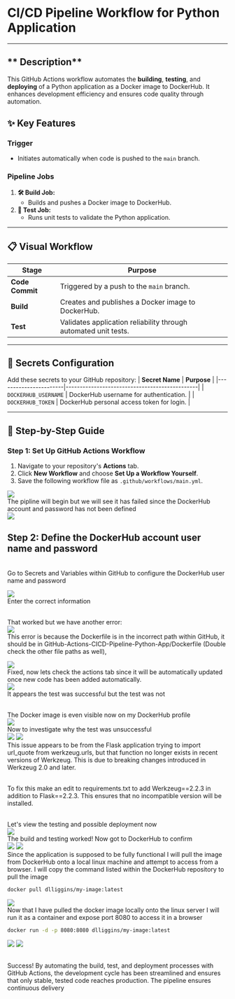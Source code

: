 # CI/CD Pipeline Workflow for Python Application

---

## ** Description**
This GitHub Actions workflow automates the **building**, **testing**, and **deploying** of a Python application as a Docker image to DockerHub. It enhances development efficiency and ensures code quality through automation.

## **✨ Key Features**

### **Trigger**  
- Initiates automatically when code is pushed to the `main` branch.

### **Pipeline Jobs**
1. **🛠️ Build Job:**  
   - Builds and pushes a Docker image to DockerHub.  
2. **🧪 Test Job:**  
   - Runs unit tests to validate the Python application.

---

## **📋 Visual Workflow**

| **Stage**           | **Purpose**                                                                 |
|----------------------|-----------------------------------------------------------------------------|
| **Code Commit**      | Triggered by a push to the `main` branch.                                   |
| **Build**            | Creates and publishes a Docker image to DockerHub.                         |
| **Test**             | Validates application reliability through automated unit tests.            |

---

## **🔑 Secrets Configuration**

Add these secrets to your GitHub repository:
| **Secret Name**      | **Purpose**                                   |
|-----------------------|-----------------------------------------------|
| `DOCKERHUB_USERNAME` | DockerHub username for authentication.        |
| `DOCKERHUB_TOKEN`    | DockerHub personal access token for login.    |

---

## **📖 Step-by-Step Guide**

### **Step 1: Set Up GitHub Actions Workflow**
1. Navigate to your repository's **Actions** tab.
2. Click **New Workflow** and choose **Set Up a Workflow Yourself**.
3. Save the following workflow file as `.github/workflows/main.yml`.


<img src="https://github.com/user-attachments/assets/72a5aa44-67ea-435d-b430-532221420689"/>
<br/> The pipline will begin but we will see it has failed since the DockerHub account and password has not been defined <br/> 
<img src="https://github.com/user-attachments/assets/7a81903d-4c0b-413d-87ac-b8e57b152494"/>



## Step 2: Define the DockerHub account user name and password 

<br/> Go to Secrets and Variables within GitHub  to configure the DockerHub user name and password <br/> 

<img src="https://github.com/user-attachments/assets/158d4434-ed7c-4eec-a5aa-953b600a2f95"/>
<br/> Enter the correct information <br/>

<br/> That worked but we have another error: <br/>
<img src="https://github.com/user-attachments/assets/0ceabded-9bab-4bd8-baf1-529b5f5b2538"/>
<br/> This error is because the Dockerfile is in the incorrect path within GitHub, it should be in GitHub-Actions-CICD-Pipeline-Python-App/Dockerfile (Double check the other file paths as well),
 <br/> 

 <img src="https://github.com/user-attachments/assets/3f756870-d064-4010-ac38-e22f4f686fa2"/>
<br/> Fixed, now lets check the actions tab since it will be automatically updated once new code has been added automatically. <br/>
 <img src="https://github.com/user-attachments/assets/36c0d73f-d58c-4d95-9501-fededefc2ffe"/>
<br/> It appears the test was successful but the test was not <br/>

<br/> The Docker image is even visible now on my DockerHub profile <br/> 
<img src="https://github.com/user-attachments/assets/4d621790-191a-4fd6-876b-1752686a9f7b"/>
<br/> Now to investigate why the test was unsuccessful <br/>
<img src="https://github.com/user-attachments/assets/7ae5bbb1-5d19-4c09-ae7b-ac084f920216"/>
<img src="https://github.com/user-attachments/assets/9dee360a-77f5-4eb7-bab2-169cbc54673f"/>
<br/> This issue appears to be from the Flask application trying to import url_quote from werkzeug.urls, but that function no longer exists in recent versions of Werkzeug. This is due to breaking changes introduced in Werkzeug 2.0 and later.<br/> 

<br/> To fix this make an edit to requirements.txt to add Werkzeug==2.2.3 in addition to Flask==2.2.3. This ensures that no incompatible version will be installed. <br/>

<br/> Let's view the testing and possible deployment now <br/>
<img src="https://github.com/user-attachments/assets/eb5a11e3-34c5-497a-a761-15713c9f175a"/>
<br/> The build and testing worked! Now got to DockerHub to confirm <br/>
<img src="https://github.com/user-attachments/assets/355b0c57-1d73-4715-8882-2b0bcee4c3a0"/>
<img src="https://github.com/user-attachments/assets/ee33853d-0a0a-4c82-a1d5-c97644db0bf9"/>
<br/> Since the application is supposed to be fully functional I will pull the image from DockerHub onto a local linux machine and attempt to access from a browser. I will copy the command listed within the DockerHub repository to pull the image <br/>

```Bash
docker pull dlliggins/my-image:latest
```

<img src="https://github.com/user-attachments/assets/28c2a313-4e08-4bf2-9f53-608c1acc74e9"/>
<br/> Now that I have pulled the docker image locally onto the linux server I will run it as a container and expose port 8080 to access it in a browser <br/> 

```Bash
docker run -d -p 8080:8080 dlliggins/my-image:latest
```

<img src="https://github.com/user-attachments/assets/b6b68861-4973-49b3-939a-0b2840b15a61"/>
<img src="https://github.com/user-attachments/assets/68dd43c5-16c8-4efa-8fc0-6b965289d641"/>

<br/> Success! By automating the build, test, and deployment processes with GitHub Actions, the development cycle has been streamlined and ensures that only stable, tested code reaches production. The pipeline ensures continuous delivery 
 <br/>
